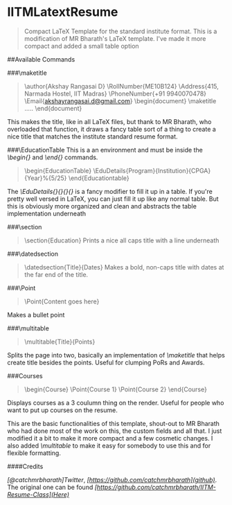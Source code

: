 IITMLatextResume
================

>Compact LaTeX Template for the standard institute format. This is a modification of MR Bharath's LaTeX template. I've made it more compact and added a small table option

##Available Commands

###\maketitle 

> \author{Akshay Rangasai D}
> \RollNumber{ME10B124}
> \Address{415, Narmada Hostel, IIT Madras}
> \PhoneNumber{+91 9940070478}
> \Email{akshayrangasai.d@gmail.com}
> \begin{document}
> \maketitle
> .....
> \end{document}

This makes the title, like in all LaTeX files, but thank to MR Bharath, who overloaded that function, it draws a fancy table sort of a thing to create a nice title that matches the institute standard resume format.

###\EducationTable
This is a an environment and must be inside the *\begin{}* and *\end{}* commands. 
> \begin{EducationTable}
> \EduDetails{Program}{Institution}{CPGA}{Year}%{5/25}
> \end{Educationtable}

The *\EduDetails{}{}{}{}* is a fancy modifier to fill it up in a table. If you're pretty well versed in LaTeX, you can just fill it up like any normal table. But this is obviously more organized and clean and abstracts the table implementation underneath

###\section
> \section{Education}
Prints a nice all caps title with a line underneath

###\datedsection
> \datedsection{Title}{Dates}
Makes a bold, non-caps title with dates at the far end of the title.

###\Point

> \Point{Content goes here}

Makes a bullet point

###\multitable

> \multitable{Title}{Points}

Splits the page into two, basically an implementation of *\maketitle* that helps create title besides the points. Useful for clumping PoRs and Awards.

###Courses

> \begin{Course}
> \Point{Course 1} \Point{Course 2}
> \end{Course}

Displays courses as a 3 coulumn thing on the render. Useful for people who want to put up courses on the resume.


This are the basic functionalities of this template, shout-out to MR Bharath who had done most of the work on this, the custom fields and all that. I just modified it a bit to make it more compact and a few cosmetic changes. I also added *\multitable* to make it easy for somebody to use this and for flexible formatting.

####Credits

*[@catchmrbharath]Twitter*, *[https://github.com/catchmrbharath](github)*.
The original one can be found *[https://github.com/catchmrbharath/IITM-Resume-Class](Here)* 

